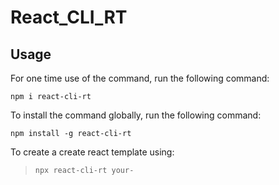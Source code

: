 # React_CLI_RT

## Usage

For one time use of the command, run the following command:

```shell
npm i react-cli-rt
```

To install the command globally, run the following command:

```shell
npm install -g react-cli-rt

```

To create a create react template using:

> ```
> npx react-cli-rt your-
> ```

